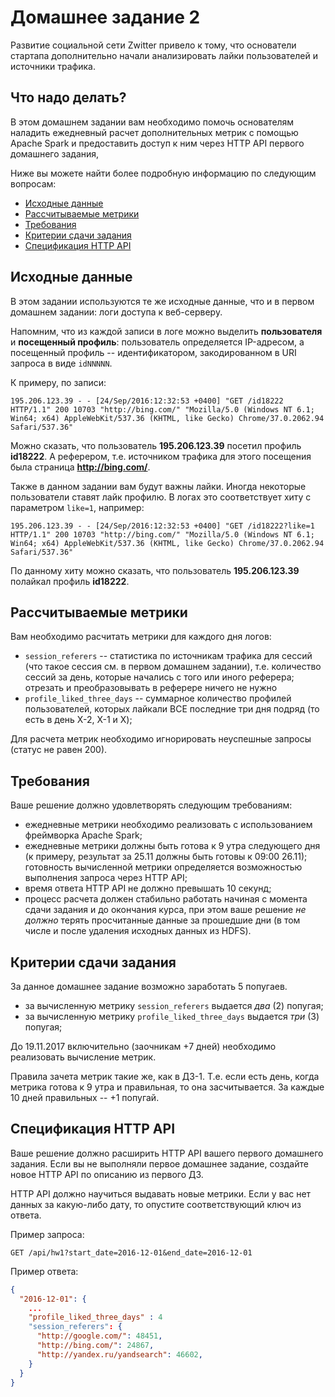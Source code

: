 # Домашнее задание 2

Развитие социальной сети Zwitter привело к тому, что основатели стартапа дополнительно начали анализировать лайки пользователей и источники трафика.

## Что надо делать?

В этом домашнем задании вам необходимо помочь основателям наладить ежедневный расчет дополнительных метрик с помощью Apache Spark и предоставить доступ к ним через HTTP API первого домашнего задания,

Ниже вы можете найти более подробную информацию по следующим вопросам:

  * [Исходные данные](#Исходные-данные)
  * [Рассчитываемые метрики](#Рассчитываемые-метрики)
  * [Требования](#Требования)
  * [Критерии сдачи задания](#Критерии-сдачи-задания)
  * [Спецификация HTTP API](#Спецификация-http-api)


## Исходные данные

В этом задании используются те же исходные данные, что и в первом домашнем задании: логи доступа к веб-серверу.

Напомним, что из каждой записи в логе можно выделить **пользователя** и **посещенный профиль**: пользователь определяется IP-адресом, а посещенный профиль -- идентификатором, закодированном в URI запроса в виде `idNNNNN`.

К примеру, по записи:

```
195.206.123.39 - - [24/Sep/2016:12:32:53 +0400] "GET /id18222 HTTP/1.1" 200 10703 "http://bing.com/" "Mozilla/5.0 (Windows NT 6.1; Win64; x64) AppleWebKit/537.36 (KHTML, like Gecko) Chrome/37.0.2062.94 Safari/537.36"
```

Можно сказать, что пользователь **195.206.123.39** посетил профиль **id18222**. А реферером, т.е. источником трафика для этого посещения была страница **http://bing.com/**.

Также в данном задании вам будут важны лайки. Иногда некоторые пользователи ставят лайк профилю. В логах это соответствует хиту с параметром `like=1`, например:

```
195.206.123.39 - - [24/Sep/2016:12:32:53 +0400] "GET /id18222?like=1 HTTP/1.1" 200 10703 "http://bing.com/" "Mozilla/5.0 (Windows NT 6.1; Win64; x64) AppleWebKit/537.36 (KHTML, like Gecko) Chrome/37.0.2062.94 Safari/537.36"
```

По данному хиту можно сказать, что пользователь **195.206.123.39** полайкал профиль **id18222**.

## Рассчитываемые метрики

Вам необходимо расчитать метрики для каждого дня логов:

 * `session_referers` -- статистика по источникам трафика для сессий (что такое сессия см. в первом домашнем задании), т.е. количество сессий за день, которые начались с того или иного реферера; отрезать и преобразовывать в реферере ничего не нужно
 * `profile_liked_three_days` -- суммарное количество профилей пользователей, которых лайкали ВСЕ последние три дня подряд (то есть в день X-2, X-1 и X);

Для расчета метрик необходимо игнорировать неуспешные запросы (статус не равен 200).

## Требования

Ваше решение должно удовлетворять следующим требованиям:

  * ежедневные метрики необходимо реализовать с использованием фреймворка Apache Spark;
  * ежедневные метрики должны быть готова к 9 утра следующего дня (к примеру, результат за 25.11 должны быть готовы к 09:00 26.11); готовность вычисленной метрики определяется возможностью выполнения запроса через HTTP API;
  * время ответа HTTP API не должно превышать 10 секунд;
  * процесс расчета должен стабильно работать начиная с момента сдачи задания и до окончания курса, при этом ваше решение _не должно_ терять просчитанные данные за прошедшие дни (в том числе и после удаления исходных данных из HDFS).

## Критерии сдачи задания

За данное домашнее задание возможно заработать 5 попугаев.

  * за вычисленную метрику `session_referers` выдается *два* (2) попугая;
  * за вычисленную метрику `profile_liked_three_days` выдается *три* (3) попугая;

До 19.11.2017 включительно (заочникам +7 дней) необходимо реализовать вычисление метрик.

Правила зачета метрик такие же, как в ДЗ-1. Т.е. если есть день, когда метрика готова к 9 утра и правильная, то она засчитывается. За каждые 10 дней правильных -- +1 попугай.

## Спецификация HTTP API

Ваше решение должно расширить HTTP API вашего первого домашнего задания. Если вы не выполняли первое домашнее задание, создайте новое HTTP API по описанию из первого ДЗ.

HTTP API должно научиться выдавать новые метрики. Если у вас нет данных за какую-либо дату, то опустите соответствующий ключ из ответа.

Пример запроса:

```
GET /api/hw1?start_date=2016-12-01&end_date=2016-12-01
```

Пример ответа:

```json
{
  "2016-12-01": {
    ...
    "profile_liked_three_days" : 4
    "session_referers": {
      "http://google.com/": 48451,
      "http://bing.com/": 24867,
      "http://yandex.ru/yandsearch": 46602,
    }
  }
}
```
